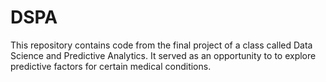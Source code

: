 # DSPA
This repository contains code from the final project of a class called Data Science and Predictive Analytics. It served as an opportunity to to explore predictive factors for certain medical conditions.
